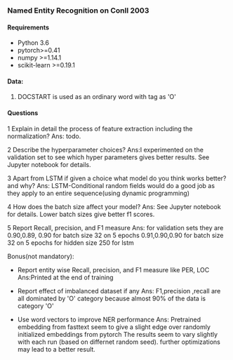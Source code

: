 ### Named Entity Recognition on Conll 2003


#### Requirements
* Python 3.6
* pytorch>=0.41
* numpy >=1.14.1
* scikit-learn >=0.19.1



#### Data:
1) DOCSTART is used as an ordinary word with tag as 'O'

#### Questions

1  Explain in detail the process of feature extraction including the normalization?
Ans: todo.
   

2  Describe the hyperparameter choices?
Ans:I experimented on the validation set to see which hyper parameters gives better results.
See Jupyter notebook for details.


3  Apart from LSTM if given a choice what model do you think works better? and why?
Ans: LSTM-Conditional random fields would do a good job as they apply to an entire sequence(using dynamic programming)


4  How does the batch size affect your model?
Ans: See Jupyter notebook for details. Lower batch sizes give better f1 scores.


5  Report Recall, precision, and F1 measure
Ans: 
for validation sets they are 
0.90,0.89, 0.90 for batch size 32 on 5 epochs 
0.91,0.90,0.90 for batch size 32 on 5 epochs for hidden size 250 for lstm
    



Bonus(not mandatory):

*  Report entity wise Recall, precision, and F1 measure like PER, LOC
Ans:Printed at the end of training 
*  Report effect of imbalanced dataset if any
Ans: F1,precision ,recall are all dominated by 'O' category because almost 90% of the data is category 'O'

* Use word vectors to improve NER performance
Ans: Pretrained embedding from fasttext seem to give a slight edge  over randomly initialized embeddings from pytorch
The results seem to vary slightly with each run (based on differnet random seed). further optimizations may lead 
to a better result.
